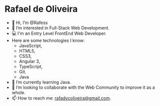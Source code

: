 # Rafael de Oliveira
- 👋 Hi, I’m @Rafess
- 👀 I’m interested in Full-Stack Web Development.
- :computer: I'm an Entry Level FrontEnd Web Developer.
- Here are some technologies I know: 
    - JavaScript, 
    - HTML5, 
    - CSS3, 
    - Angular 3, 
    - TypeScript, 
    - Git.
    - Java
- 🌱 I’m currently learning Java.
- 💞️ I’m looking to collaborate with the Web Community to improve it as a whole.
- 📫 How to reach me: rafadvcoliveira@gmail.com.

<!---
Rafess/Rafess is a ✨ special ✨ repository because its `README.md` (this file) appears on your GitHub profile.
You can click the Preview link to take a look at your changes.
--->
